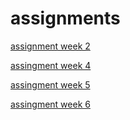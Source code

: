 # assignments

[assignment week 2](https://github.com/Nienked98/assignments/commit/013826cd5d0fcc9a9f963f9e89f4139ef6223f3a) 

[assingment week 4](https://github.com/Nienked98/assignments/blob/master/Assignment_week_4!.ipynb)

[assingment week 5](https://github.com/Nienked98/assignments/blob/master/Assignment_week_5.ipynb)

[assingment week 6](https://github.com/Nienked98/assignments/blob/master/assignment4%20(!).ipynb) 
